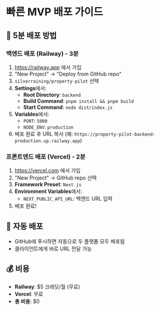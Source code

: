 # 빠른 MVP 배포 가이드

## 🚀 5분 배포 방법

### 백엔드 배포 (Railway) - 3분
1. https://railway.app 에서 가입
2. "New Project" → "Deploy from GitHub repo"
3. `silverraining/property-pilot` 선택
4. **Settings**에서:
   - **Root Directory**: `backend`
   - **Build Command**: `pnpm install && pnpm build`
   - **Start Command**: `node dist/index.js`
5. **Variables**에서:
   - `PORT`: `5000`
   - `NODE_ENV`: `production`
6. 배포 완료 후 URL 복사 (예: `https://property-pilot-backend-production.up.railway.app`)

### 프론트엔드 배포 (Vercel) - 2분
1. https://vercel.com 에서 가입
2. "New Project" → GitHub repo 선택
3. **Framework Preset**: `Next.js`
4. **Environment Variables**에서:
   - `NEXT_PUBLIC_API_URL`: 백엔드 URL 입력
5. 배포 완료!

## 🔄 자동 배포
- GitHub에 푸시하면 자동으로 두 플랫폼 모두 배포됨
- 클라이언트에게 바로 URL 전달 가능

## 💰 비용
- **Railway**: $5 크레딧/월 (무료)
- **Vercel**: 무료
- **총 비용**: $0 